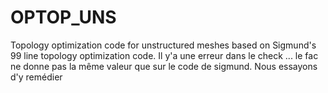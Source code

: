 # OPTOP_UNS
Topology optimization code for unstructured meshes based on Sigmund's 99 line topology optimization code.
Il y'a une erreur dans le check ... le fac ne donne pas la même valeur que sur le code de sigmund.
Nous essayons d'y remédier 
